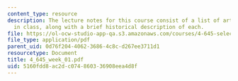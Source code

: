```yaml
---
content_type: resource
description: The lecture notes for this course consist of a list of artworks discussed
  in class, along with a brief historical description of each.
file: https://ol-ocw-studio-app-qa.s3.amazonaws.com/courses/4-645-selected-topics-in-architecture-architecture-from-1750-to-the-present-fall-2004/5160fdd8ac2dc074860336908eea4d8f_4_645_week_01.pdf
file_type: application/pdf
parent_uid: 0d76f204-4062-3686-4c8c-d267ee3711d1
resourcetype: Document
title: 4_645_week_01.pdf
uid: 5160fdd8-ac2d-c074-8603-36908eea4d8f
---
```

